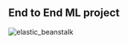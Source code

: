 ## End to End ML project

![elastic_beanstalk](https://github.com/rizatemizel/ml_deployment/assets/127015640/c6c22c6a-733d-4306-a3aa-5fedaadea2c4)
